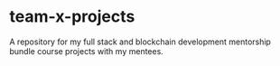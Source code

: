 # team-x-projects

A repository for my full stack and blockchain development mentorship bundle course projects with my mentees.
